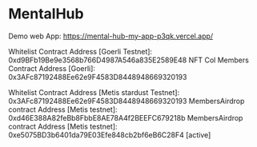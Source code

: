 ﻿# MentalHub
 
Demo web App: https://mental-hub-my-app-p3qk.vercel.app/

Whitelist Contract Address [Goerli Testnet]: 0xd9BFb19Be9e3568b766D4987A546a835E2589E48
NFT Col Members Contract Address [Goerli]: 0x3AFc87192488Ee62e9F4583D8448948669320193

Whitelist Contract Address [Metis stardust Testnet]: 0x3AFc87192488Ee62e9F4583D8448948669320193
MembersAirdrop contract Address [Metis testnet]: 0xd46E388A82feBb8FbbE8AE78A4f2BEEFC679218b
MembersAirdrop contract Address [Metis testnet]: 0xe5075BD3b6401da79E03Efe848cb2bf6eB6C28F4 [active]
